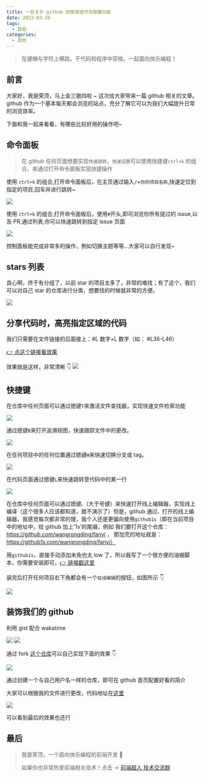 ```yaml
---
title: 一些关于 github 的使用技巧与隐藏功能
date: 2022-03-26
tags:
  - 其他
categories:
  - 其他
---
```


> 在键帽与字符上横跳，于代码和程序中穿梭。一起面向快乐编程！

## 前言

大家好，我是荣顶，马上金三银四啦 ~ 这次给大家带来一篇 github 相关的文章。github 作为一个基本每天都会浏览的站点，充分了解它可以为我们大幅提升日常的浏览效率。

下面和我一起来看看，有哪些比较好用的操作吧~

<!-- more -->

## 命令面板

> 在 github 任何页面想要实现`快速跳转`，`快速设置`可以使用快捷键`ctrl+k` 的组合，来通过打开命令面板实现快捷操作

使用 `ctrl+k` 的组合,打开命令面板后，在主页通过输入`/`+`你的项目名称`,快速定位到指定的项目,回车并进行跳转~

![](https://p3-juejin.byteimg.com/tos-cn-i-k3u1fbpfcp/e558d06692904954b65de4897710e4e8~tplv-k3u1fbpfcp-zoom-1.image)

使用 `ctrl+k` 的组合,打开命令面板后，使用`#`开头,即可浏览你所有提过的 issue,以及 PR,通过列表,你可以快速跳转到指定 issue 页面

![](https://p3-juejin.byteimg.com/tos-cn-i-k3u1fbpfcp/0e4581e0d61d4a019eee84ef1337a49d~tplv-k3u1fbpfcp-zoom-1.image)

控制面板能完成非常多的操作，例如切换主题等等...大家可以自行发现~

## stars 列表

良心啊，终于有分组了，以前 star 的项目太多了，非常的难找；有了这个，我们可以对自己 star 的仓库进行分类，想要找的时候就非常的方便。

![](https://p3-juejin.byteimg.com/tos-cn-i-k3u1fbpfcp/371c018cc59b42ae8fb2c02dc3068dab~tplv-k3u1fbpfcp-zoom-1.image)

## 分享代码时，高亮指定区域的代码

我们只需要在文件链接的后面接上：#L 数字+L 数字（如： #L36-L46）

[👉 点这个链接看效果](https://github.com/vuejs/vue-next/blob/4f17be7b1ce4872ded085a36b95c1897d8c1f299/packages/compiler-sfc/src/templateTransformAssetUrl.ts#L36-L46)

效果就是这样，非常清晰 👇 ![](https://p3-juejin.byteimg.com/tos-cn-i-k3u1fbpfcp/300db8c4955248d29bd169a17360de50~tplv-k3u1fbpfcp-zoom-1.image)

## 快捷键

在仓库中任何页面可以通过摁键`T`来激活文件查找器，实现快速文件检索功能

![](https://p3-juejin.byteimg.com/tos-cn-i-k3u1fbpfcp/638c06ad9e6d40d5bdb2dcfa4e7e0614~tplv-k3u1fbpfcp-zoom-1.image)

通过摁键`B`来打开追溯视图，快速跟踪文件中的更改。

![](https://p3-juejin.byteimg.com/tos-cn-i-k3u1fbpfcp/19a9b102294c438f83be49e0c4c00336~tplv-k3u1fbpfcp-zoom-1.image)

在任何项目中的任何位置通过摁键`W`来快速切换分支或 tag。

![](https://p3-juejin.byteimg.com/tos-cn-i-k3u1fbpfcp/75ec1593aaa148988dbbd49b4ecb4ca6~tplv-k3u1fbpfcp-zoom-1.image)

在代码页面通过摁键`L`来快速跳转至代码中的某一行

![](https://p3-juejin.byteimg.com/tos-cn-i-k3u1fbpfcp/9aac38219fe545f9a84cd47a88ed4dbe~tplv-k3u1fbpfcp-zoom-1.image)

在仓库中任何页面可以通过摁键`。`（大于号键）来快速打开线上编辑器，实现线上编译（这个很多人应该都知道，就不演示了）但是，github 通过`。`打开的线上编辑器，我感觉每次都非常的慢，我个人还是更偏向使用`github1s`（即在当前项目中的地址中，给 github 加上'1s'的尾缀，例如 我们要打开这个仓库：https://github.com/wangrongding/fanyi ， 那加完的地址就是：https://github1s.com/wangrongding/fanyi）

用`github1s`，直接手动添加未免也太 low 了，所以我写了一个很方便的油猴脚本，你需要安装即可，[👉 链接戳这里](https://greasyfork.org/zh-CN/scripts/429698)

装完后打开任何项目右下角都会有一个`在线编辑`的按钮，如图所示 👇

![](https://p3-juejin.byteimg.com/tos-cn-i-k3u1fbpfcp/05919688ac9f4b2eb8b9c78939acc673~tplv-k3u1fbpfcp-zoom-1.image)

## 装饰我们的 github

利用 gist 配合 wakatime

![](https://p3-juejin.byteimg.com/tos-cn-i-k3u1fbpfcp/e39749e129174b77b6509e8086db15c4~tplv-k3u1fbpfcp-zoom-1.image) ![](https://p3-juejin.byteimg.com/tos-cn-i-k3u1fbpfcp/a62e04f63d1c4b08b8c34e958088ffd4~tplv-k3u1fbpfcp-zoom-1.image)

通过 fork [这个仓库](https://github.com/wangrongding/waka-box)可以自己实现下面的效果 👇

![](https://p3-juejin.byteimg.com/tos-cn-i-k3u1fbpfcp/abb297707301449886ee5965b36fac68~tplv-k3u1fbpfcp-zoom-1.image)

通过创建一个与自己用户名一样的仓库，即可在 github 首页配置好看的简介

大家可以根据我的文件进行更改，代码地址在[这里](https://github.com/wangrongding/wangrongding)

![](https://p3-juejin.byteimg.com/tos-cn-i-k3u1fbpfcp/91f3b6490a804f1bb0e3242d129f4c16~tplv-k3u1fbpfcp-zoom-1.image)

可以看到最后的效果也还行

## 最后

> 我是荣顶，一个面向快乐编程的前端开发 🥰
>
> 如果你也非常热爱前端相关技术！点击 → [前端超人 技术交流群](https://juejin.cn/pin/7004843607072964621)
